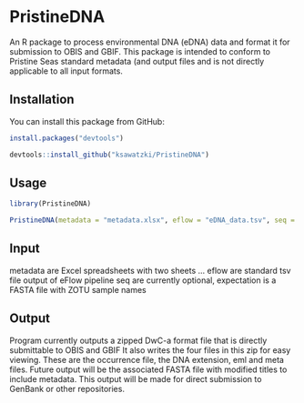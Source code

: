 # PristineDNA

An R package to process environmental DNA (eDNA) data and format it for submission to OBIS and GBIF. This package is intended to conform to Pristine Seas standard metadata (and output files and is not directly applicable to all input formats.

## Installation

You can install this package from GitHub:
```r
install.packages("devtools")

devtools::install_github("ksawatzki/PristineDNA")
```

## Usage
```r
library(PristineDNA)

PristineDNA(metadata = "metadata.xlsx", eflow = "eDNA_data.tsv", seq = "sequences.fasta")
```

## Input
metadata are Excel spreadsheets with two sheets ...
eflow are standard tsv file output of eFlow pipeline
seq are currently optional, expectation is a FASTA file with ZOTU sample names

## Output
Program currently outputs a zipped DwC-a format file that is directly submittable to OBIS and GBIF
It also writes the four files in this zip for easy viewing. These are the occurrence file, the DNA extension, eml and meta files.
Future output will be the associated FASTA file with modified titles to include metadata. This output will be made for direct submission to GenBank or other repositories.
